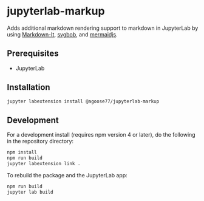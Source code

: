 # jupyterlab-markup

Adds additional markdown rendering support to markdown in JupyterLab by using [Markdown-It](https://github.com/markdown-it/markdown-it), [svgbob](https://github.com/ivanceras/svgbob), and [mermaidjs](https://github.com/knsv/mermaid).


## Prerequisites

* JupyterLab

## Installation

```bash
jupyter labextension install @agoose77/jupyterlab-markup
```

## Development

For a development install (requires npm version 4 or later), do the following in the repository directory:

```bash
npm install
npm run build
jupyter labextension link .
```

To rebuild the package and the JupyterLab app:

```bash
npm run build
jupyter lab build
```

